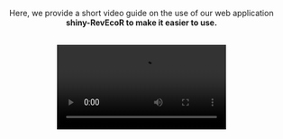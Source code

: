 <p style = "text-align: center">
  Here, we provide a short video guide on the use of our web application <strong>shiny-RevEcoR<strong> to make it easier to use.
<br/>
<br/>
<p style = "text-align: center">
  <video controls = "controls">
     <source src="media/RevEcoR.mp4" type = "video/mp4">
     <source src="media/RevEcoR.ogg" type = "video/ogg">
    Your browser does not support the video tag.
  </video>
</p>











